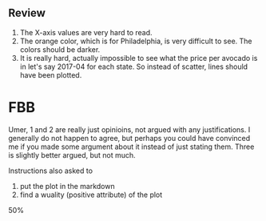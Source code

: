 ## Review
1. The X-axis values are very hard to read.
2. The orange color, which is for Philadelphia, is very difficult to see. The colors should be darker.
3. It is really hard, actually impossible to see what the price per avocado is in let's say 2017-04 for each state. 
So instead of scatter, lines should have been plotted.

# FBB 
Umer, 1 and 2 are really just opinioins, not argued with any justifications. I generally do not happen to agree, but perhaps you could have convinced me if you made some argument about it instead of just stating them. Three is slightly better argued, but not much. 

Instructions also asked to 
1) put the plot in the markdown
2) find a wuality (positive attribute) of the plot

50%
